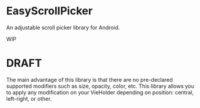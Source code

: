 # EasyScrollPicker
An adjustable scroll picker library for Android.

WIP

# DRAFT
The main advantage of this library is that there are no pre-declared supported modifiers such as size, opacity, color, etc. This library allows you to apply any modification on your VieHolder depending on position: central, left-right, or other.
